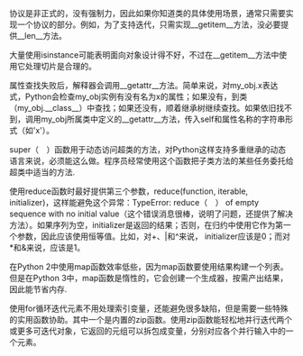 协议是非正式的，没有强制力，因此如果你知道类的具体使用场景，通常只需要实现一个协议的部分。例如，为了支持迭代，只需实现\_\_getitem\_\_方法，没必要提供\_\_len\_\_方法。

大量使用isinstance可能表明面向对象设计得不好，不过在\_\_getitem\_\_方法中使用它处理切片是合理的。

属性查找失败后，解释器会调用\_\_getattr\_\_方法。简单来说，对my_obj.x表达式，Python会检查my_obj实例有没有名为x的属性；如果没有，到类（my_obj.\_\_class\_\_）中查找；如果还没有，顺着继承树继续查找。如果依旧找不到，调用my_obj所属类中定义的\_\_getattr\_\_方法，传入self和属性名称的字符串形式（如'x'）。

super（　）函数用于动态访问超类的方法，对Python这样支持多重继承的动态语言来说，必须能这么做。程序员经常使用这个函数把子类方法的某些任务委托给超类中适当的方法.

使用reduce函数时最好提供第三个参数，reduce(function, iterable, initializer)，这样能避免这个异常：TypeError: reduce（　） of empty sequence with no initial value（这个错误消息很棒，说明了问题，还提供了解决方法）。如果序列为空，initializer是返回的结果；否则，在归约中使用它作为第一个参数，因此应该使用恒等值。比如，对+、|和^来说， initializer应该是0；而对*和&来说，应该是1。

在Python 2中使用map函数效率低些，因为map函数要使用结果构建一个列表。但是在Python 3中，map函数是惰性的，它会创建一个生成器，按需产出结果，因此能节省内存.

使用for循环迭代元素不用处理索引变量，还能避免很多缺陷，但是需要一些特殊的实用函数协助。其中一个是内置的zip函数。使用zip函数能轻松地并行迭代两个或更多可迭代对象，它返回的元组可以拆包成变量，分别对应各个并行输入中的一个元素。